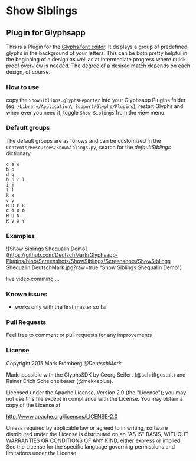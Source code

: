 # Show Siblings

## Plugin for Glyphsapp

This is a Plugin for the [Glyphs font editor](http://glyphsapp.com/). It displays a group of predefined glyphs in the background of your letters. This can be both pretty helpful in the beginning of a design as well as at intermediate progress where quick proof overview is needed. The degree of a desired match depends on each design, of course.

### How to use

copy the `ShowSiblings.glyphsReporter` into your Glyphsapp Plugins folder (eg. `/Library/Application\ Support/Glyphs/Plugins`), restart Glyphs and when ever you need it, toggle `Show Siblings` from the view menu.

### Default groups

The default groups are as follows and can be customized in the `Contents/Resources/ShowSiblings.py`, search for the *defaultSiblings* dictionary.
```
c e o
b p
d q
h n r l
i j
t f
k x
v y
B D P R
C G O Q
H U N
K V X Y
```

### Examples

![Show Siblings Shequalin Demo](https://github.com/DeutschMark/Glyphsapp-Plugins/blob/Screenshots/ShowSiblings/Screenshots/ShowSiblings Shequalin DeutschMark.jpg?raw=true "Show Siblings Shequalin Demo")


live video comming ...

### Known issues

- works only with the first master so far

### Pull Requests

Feel free to comment or pull requests for any improvements

### License

Copyright 2015 Mark Frömberg *@DeutschMark*

Made possible with the GlyphsSDK by Georg Seifert (@schriftgestalt) and Rainer Erich Scheichelbauer (@mekkablue).

Licensed under the Apache License, Version 2.0 (the "License");
you may not use this file except in compliance with the License.
You may obtain a copy of the License at

http://www.apache.org/licenses/LICENSE-2.0

Unless required by applicable law or agreed to in writing, software
distributed under the License is distributed on an "AS IS" BASIS,
WITHOUT WARRANTIES OR CONDITIONS OF ANY KIND, either express or implied.
See the License for the specific language governing permissions and
limitations under the License.
